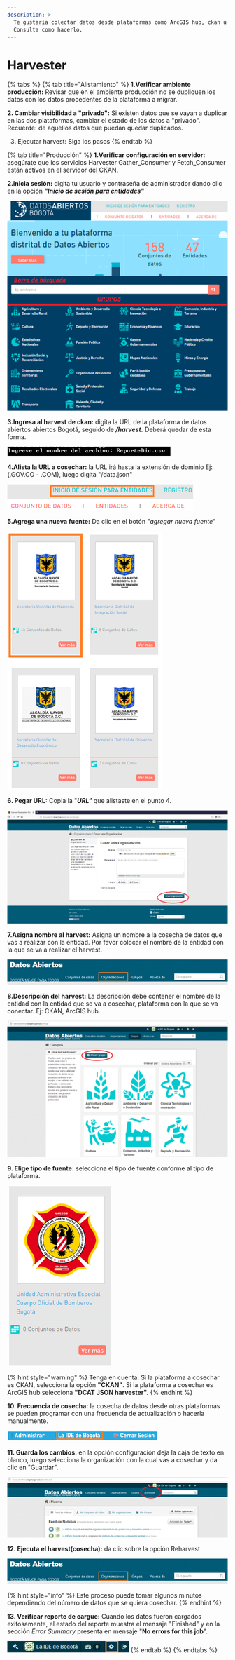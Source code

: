 ```yaml
---
description: >-
  Te gustaría colectar datos desde plataformas como ArcGIS hub, ckan u otras?.
  Consulta como hacerlo.
---
```


# Harvester

{% tabs %}
{% tab title="Alistamiento" %}
**1.Verificar ambiente producción:** Revisar que en el ambiente producción no se dupliquen los datos con los datos procedentes de la plataforma a migrar.

**2. Cambiar visibilidad a "privado":** Si existen datos que se vayan a duplicar en las dos plataformas, cambiar el estado de los datos a "privado". Recuerde: de aquellos datos que puedan quedar duplicados.

3. Ejecutar harvest: Siga los pasos 
{% endtab %}

{% tab title="Producción" %}
**1.Verificar configuración en servidor:** asegúrate que los servicios Harvester Gather\_Consumer y Fetch\_Consumer están activos en el servidor del CKAN.

**2.inicia sesión:** digita tu usuario y contraseña de administrador dando clic en la opción _**"Inicio de sesión para entidades"**_

![](.gitbook/assets/image%20%2828%29.png)

**3.Ingresa al harvest de ckan:** digita la URL de la plataforma de datos abiertos abiertos Bogotá, seguido de _**/harvest.**_ Deberá quedar de esta forma.

![](.gitbook/assets/image%20%28131%29.png)

**4.Alista la URL a cosechar:** la URL irá hasta la extensión de dominio Ej: \(.GOV.CO - .COM\), luego digita "/data.json"

![](.gitbook/assets/image%20%2820%29.png)

**5.Agrega una nueva fuente:** Da clic en el botón _"agregar nueva fuente"_

![](.gitbook/assets/image%20%28185%29.png)

**6. Pegar URL:** Copia la "_**URL"**_ que alistaste en el punto 4.

![](.gitbook/assets/image%20%2885%29.png)

**7.Asigna nombre al harvest:** Asigna un nombre a la cosecha de datos que vas a realizar con la entidad. Por favor colocar el nombre de la entidad con la que se va a realizar el harvest.

![](.gitbook/assets/image%20%28157%29.png)

**8.Descripción del harvest:** La descripción debe contener el nombre de la entidad con la entidad que se va a cosechar, plataforma con la que se va conectar. Ej: CKAN, ArcGIS hub.

![](.gitbook/assets/image%20%2841%29.png)

**9. Elige tipo de fuente:** selecciona el tipo de fuente conforme al tipo de plataforma.

![](.gitbook/assets/image%20%28178%29.png)

{% hint style="warning" %}
Tenga en cuenta: Si la plataforma a cosechar es CKAN, selecciona la opción **"CKAN"**. Si la plataforma a cosechar es ArcGIS hub selecciona **"DCAT JSON harvester".**
{% endhint %}

**10. Frecuencia de cosecha:** la cosecha de datos desde otras plataformas se pueden programar con una frecuencia de actualización o hacerla manualmente.

![](.gitbook/assets/image%20%28193%29.png)

**11. Guarda los cambios:** en la opción configuración deja la caja de texto en blanco, luego selecciona la organización con la cual vas a cosechar y da clic en "Guardar".

![](.gitbook/assets/image%20%28127%29.png)

**12. Ejecuta el harvest\(cosecha\):** da clic sobre la opción Reharvest

![](.gitbook/assets/image%20%28159%29.png)

{% hint style="info" %}
Este proceso puede tomar algunos minutos dependiendo del número de datos que se quiera cosechar.
{% endhint %}

**13. Verificar reporte de cargue:** Cuando los datos fueron cargados exitosamente, el estado del reporte muestra el mensaje "Finished" y en la sección _Error Summary_ presenta en mensaje "**No errors for this job**".

![](.gitbook/assets/image%20%2822%29.png)
{% endtab %}
{% endtabs %}

